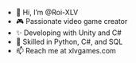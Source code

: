 - 👋 Hi, I’m @Roi-XLV
- 🎮 Passionate video game creator
- ✨ Developing with Unity and C#
- 🌌 Skilled in Python, C#, and SQL
- 📫 Reach me at xlvgames.com

<!---
Roi-XLV/Roi-XLV is a ✨ special ✨ repository because its `README.md` (this file) appears on your GitHub profile.
You can click the Preview link to take a look at your changes.
--->
